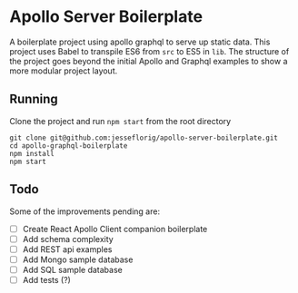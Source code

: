 # Apollo Server Boilerplate
A boilerplate project using apollo graphql to serve up static data. This project uses Babel to transpile ES6 from `src` to ES5 in `lib`. The structure of the project goes beyond the initial Apollo and Graphql examples to show a more modular project layout.

## Running
Clone the project and run `npm start` from the root directory
```
git clone git@github.com:jesseflorig/apollo-server-boilerplate.git
cd apollo-graphql-boilerplate
npm install
npm start
```

## Todo
Some of the improvements pending are:
 - [ ] Create React Apollo Client companion boilerplate
 - [ ] Add schema complexity
 - [ ] Add REST api examples
 - [ ] Add Mongo sample database
 - [ ] Add SQL sample database
 - [ ] Add tests (?)
